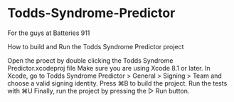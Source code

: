 # Todds-Syndrome-Predictor
For the guys at Batteries 911

How to build and Run the Todds Syndrome Predictor project

Open the proect by double clicking the Todds Syndrome Predictor.xcodeproj file
Make sure you are using Xcode 8.1 or later.
In Xcode, go to Todds Syndrome Predictor > General > Signing > Team
and choose a valid signing identity.
Press ⌘B to build the project.
Run the tests with ⌘U
Finally, run the project by pressing the ▻ Run button.
